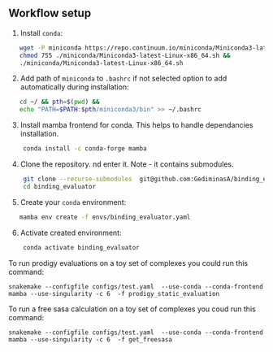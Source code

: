 ## Workflow setup

1. Install `conda`:
```bash
   wget -P miniconda https://repo.continuum.io/miniconda/Miniconda3-latest-Linux-x86_64.sh &&
   chmod 755 ./miniconda/Miniconda3-latest-Linux-x86_64.sh &&
   ./miniconda/Miniconda3-latest-Linux-x86_64.sh
```

2. Add path of `miniconda` to `.bashrc` if not selected option to add automatically during installation:
```bash
   cd ~/ && pth=$(pwd) &&
   echo "PATH=$PATH:$pth/miniconda3/bin" >> ~/.bashrc
```

3. Install mamba frontend for conda. This helps to handle dependancies installation.
```bash
    conda install -c conda-forge mamba
```

4. Clone the repository. nd enter it. Note - it contains submodules.
```bash 
    git clone --recurse-submodules  git@github.com:GediminasA/binding_evaluator.git
    cd binding_evaluator
```
5. Create your `conda` environment:
 ```bash
    mamba env create -f envs/binding_evaluator.yaml 
 ```

6. Activate created environment:
```bash
    conda activate binding_evaluator
```


To run prodigy evaluations on a toy set of complexes you could run this command:
```
snakemake --configfile configs/test.yaml  --use-conda --conda-frontend mamba --use-singularity -c 6  -f prodigy_static_evaluation
```
To run a free sasa calculation on a toy set of complexes you coud run this command:
```
snakemake --configfile configs/test.yaml  --use-conda --conda-frontend mamba --use-singularity -c 6  -f get_freesasa
```